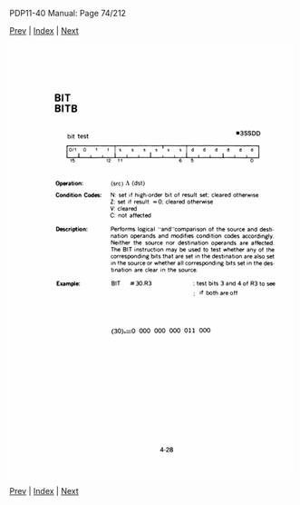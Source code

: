 PDP11-40 Manual: Page 74/212

[Prev](pdp11-40-000073.html) | [Index](index.html) | [Next](pdp11-40-000075.html)

![](pdp11-40-000074.gif)

[Prev](pdp11-40-000073.html) | [Index](index.html) | [Next](pdp11-40-000075.html)

